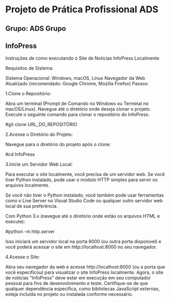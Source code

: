 # Projeto de Prática Profissional ADS
## Grupo: ADS Grupo
## InfoPress

Instruções de como executando o Site de Notícias InfoPress Localmente

Requisitos de Sistema:

Sistema Operacional: Windows, macOS, Linux
Navegador da Web Atualizado (recomendado: Google Chrome, Mozilla Firefox)
Passos:

1.Clone o Repositório:

Abra um terminal (Prompt de Comando no Windows ou Terminal no macOS/Linux).
Navegue até o diretório onde deseja clonar o projeto.
Execute o seguinte comando para clonar o repositório do InfoPress:

#git clone URL_DO_REPOSITÓRIO

2.Acesse o Diretório do Projeto:

Navegue para o diretório do projeto após o clone:

#cd InfoPress

3.Inicie um Servidor Web Local:

Para executar o site localmente, você precisa de um servidor web. Se você tiver Python instalado, pode usar o módulo HTTP simples para servir os arquivos localmente.

Se você não tiver o Python instalado, você também pode usar ferramentas como o Live Server no Visual Studio Code ou qualquer outro servidor web local de sua preferência.

Com Python 3.x (navegue até o diretório onde estão os arquivos HTML e execute):

#python -m http.server

Isso iniciará um servidor local na porta 8000 (ou outra porta disponível) e você poderá acessar o site em http://localhost:8000 no seu navegador.

4.Acesse o Site:

Abra seu navegador da web e acesse http://localhost:8000 (ou a porta que você especificou) para visualizar o site InfoPress localmente.
Agora, o site de notícias "InfoPress" deve estar em execução em seu computador pessoal para fins de desenvolvimento e teste. Certifique-se de que qualquer dependência específica, como bibliotecas JavaScript externas, esteja incluída no projeto ou instalada conforme necessário.






